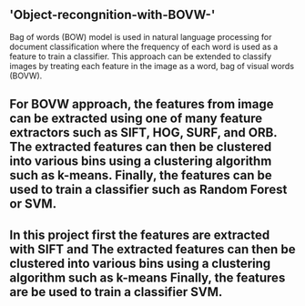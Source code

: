 ##   'Object-recongnition-with-BOVW-'
Bag of words (BOW) model is used in natural language processing for document classification where the frequency of each word is used as a feature to train a classifier. This approach can be extended to classify images by treating each feature in the image as a word, bag of visual words (BOVW). 

## For BOVW approach, the features from image can be extracted using one of many feature extractors such as SIFT, HOG, SURF, and ORB. The extracted features can then be clustered into various bins using a clustering algorithm such as k-means. Finally, the features can be used to train a classifier such as Random Forest or SVM.

## In this project first the features are extracted with SIFT and  The extracted features can then be clustered into various bins using a clustering algorithm such as k-means  Finally, the features are be used to train a  classifier  SVM.
